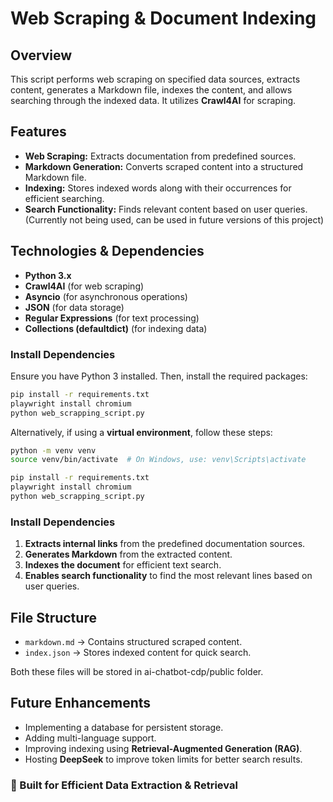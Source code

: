 # Web Scraping & Document Indexing

## Overview

This script performs web scraping on specified data sources, extracts content, generates a Markdown file, indexes the content, and allows searching through the indexed data. It utilizes **Crawl4AI** for scraping.

## Features

-   **Web Scraping:** Extracts documentation from predefined sources.
-   **Markdown Generation:** Converts scraped content into a structured Markdown file.
-   **Indexing:** Stores indexed words along with their occurrences for efficient searching.
-   **Search Functionality:** Finds relevant content based on user queries.(Currently not being used, can be used in future versions of this project)

## Technologies & Dependencies

-   **Python 3.x**
-   **Crawl4AI** (for web scraping)
-   **Asyncio** (for asynchronous operations)
-   **JSON** (for data storage)
-   **Regular Expressions** (for text processing)
-   **Collections (defaultdict)** (for indexing data)

### Install Dependencies

Ensure you have Python 3 installed. Then, install the required packages:

```sh
pip install -r requirements.txt
playwright install chromium
python web_scrapping_script.py

```

Alternatively, if using a **virtual environment**, follow these steps:

```sh
python -m venv venv
source venv/bin/activate  # On Windows, use: venv\Scripts\activate

pip install -r requirements.txt
playwright install chromium
python web_scrapping_script.py

```

### Install Dependencies

1.  **Extracts internal links** from the predefined documentation sources.
2.  **Generates Markdown** from the extracted content.
3.  **Indexes the document** for efficient text search.
4.  **Enables search functionality** to find the most relevant lines based on user queries.


## File Structure

-   `markdown.md` → Contains structured scraped content.
-   `index.json` → Stores indexed content for quick search.

Both these files will be stored in ai-chatbot-cdp/public folder.


## Future Enhancements

-   Implementing a database for persistent storage.
-   Adding multi-language support.
-   Improving indexing using **Retrieval-Augmented Generation (RAG)**.
-   Hosting **DeepSeek** to improve token limits for better search results.



### 🚀 Built for Efficient Data Extraction & Retrieval